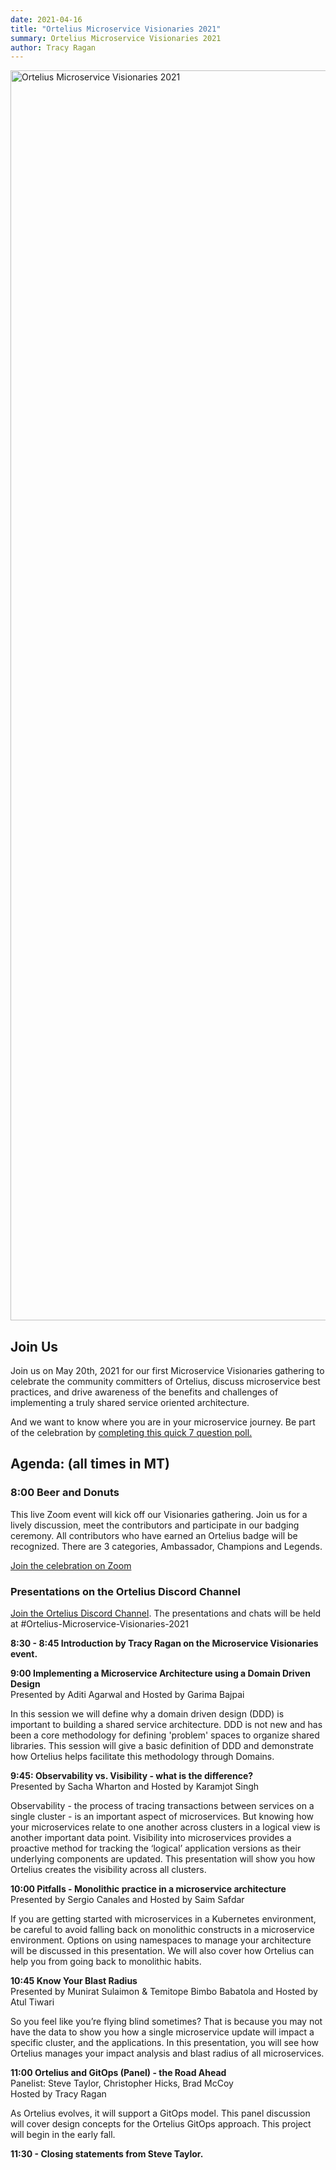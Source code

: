 ```yaml
---
date: 2021-04-16
title: "Ortelius Microservice Visionaries 2021"
summary: Ortelius Microservice Visionaries 2021
author: Tracy Ragan
---
```


<div class="col-center">
<img src="/images/ortelius-visonaires-date.png" alt="Ortelius Microservice Visionaries 2021" height="2000px" width="1000px" />
</div>
<p></p>

## Join Us

Join us on May 20th, 2021 for our first Microservice Visionaries gathering to celebrate the community committers of Ortelius, discuss microservice best practices, and drive awareness of the benefits and challenges of implementing a truly shared service oriented architecture.

And we want to know where you are in your microservice journey. Be part of the celebration by [completing this quick 7 question poll.](https://docs.google.com/forms/d/e/1FAIpQLSegf2PaK0fQJg-TqsjmQoGfV_1OxRuX0zFM3qiiKv-9A7pP4w/viewform?usp=sf_link)


## Agenda: (all times in MT)

### 8:00 Beer and Donuts 
This live Zoom event will kick off our Visionaries gathering. Join us for a lively discussion, meet the contributors and participate in our badging ceremony. All contributors who have earned an Ortelius badge will be recognized. There are 3 categories, Ambassador, Champions and Legends.

[Join the celebration on Zoom]( https://us02web.zoom.us/j/88964821479)

### Presentations on the Ortelius Discord Channel 

[Join the Ortelius Discord Channel](https://discord.gg/wM4b5yEFzS). The presentations and chats will be held at #Ortelius-Microservice-Visionaries-2021

<strong> 8:30 - 8:45 Introduction by Tracy Ragan on the Microservice Visionaries event. </strong>

<strong> 9:00 Implementing a Microservice Architecture using a Domain Driven Design </strong> 
<br>Presented by Aditi Agarwal and Hosted by Garima Bajpai  

In this session we will define why a domain driven design (DDD) is important to building a shared service architecture. DDD is not new and has been a core methodology for defining 'problem' spaces to organize shared libraries. This session will give a basic definition of DDD and demonstrate how Ortelius helps facilitate this methodology through Domains.
  
<strong> 9:45: Observability vs. Visibility - what is the difference? </strong> 
<br>Presented by Sacha Wharton and Hosted by Karamjot Singh

Observability - the process of tracing transactions between services on a single cluster - is an important aspect of microservices. But knowing how your microservices relate to one another across clusters in a logical view is another important data point.  Visibility into microservices provides a proactive method for tracking the ‘logical’ application versions as their underlying components are updated. This presentation will show you how Ortelius creates the visibility across all clusters.

<strong> 10:00 Pitfalls - Monolithic practice in a microservice architecture </strong>
<br>Presented by Sergio Canales and Hosted by Saim Safdar

If you are getting started with microservices in a Kubernetes environment, be careful to avoid falling back on monolithic constructs in a microservice environment. Options on using namespaces to manage your architecture will be discussed in this presentation. We will also cover how Ortelius can help you from going back to monolithic habits.

<strong> 10:45 Know Your Blast Radius </strong>
<br>Presented by Munirat Sulaimon & Temitope Bimbo Babatola and Hosted by Atul Tiwari 
 
So you feel like you’re flying blind sometimes? That is because you may not have the data to show you how a single microservice update will impact a specific cluster, and the applications. In this presentation, you will see how Ortelius manages your impact analysis and blast radius of all microservices.

<strong> 11:00 Ortelius and GitOps (Panel) - the Road Ahead </strong>
<br>Panelist: Steve Taylor, Christopher Hicks,  Brad McCoy
<br>Hosted by Tracy Ragan

As Ortelius evolves, it will support a GitOps model. This panel discussion will cover design concepts for the Ortelius GitOps approach. This project will begin in the early fall. 

<strong> 11:30 - Closing statements from Steve Taylor.</strong>
